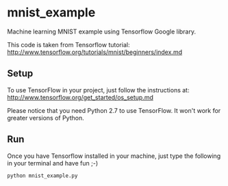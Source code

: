 # mnist_example
Machine learning MNIST example using Tensorflow Google library.

This code is taken from Tensorflow tutorial: http://www.tensorflow.org/tutorials/mnist/beginners/index.md

<h2>Setup</h2>

To use TensorFlow in your project, just follow the instructions at: http://www.tensorflow.org/get_started/os_setup.md

Please notice that you need Python 2.7 to use TensorFlow. It won't work for greater versions of Python.

<h2>Run</h2>

Once you have Tensorflow installed in your machine, just type the following in your terminal and have fun ;-)

```bash
python mnist_example.py

```
